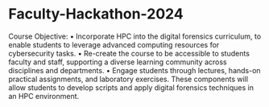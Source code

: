 # Faculty-Hackathon-2024
Course Objective:
•	Incorporate HPC into the digital forensics curriculum, to enable students to leverage advanced computing resources for cybersecurity tasks.
•	Re-create the course to be accessible to students faculty and staff, supporting a diverse learning community across disciplines and departments.
•	Engage students through lectures, hands-on practical assignments, and laboratory exercises. These components will allow students to develop scripts and apply digital forensics techniques in an HPC environment.
